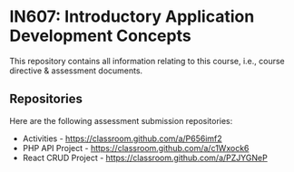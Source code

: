 # IN607: Introductory Application Development Concepts

This repository contains all information relating to this course, i.e., course directive & assessment documents.

## Repositories
Here are the following assessment submission repositories:

* Activities - https://classroom.github.com/a/P656imf2
* PHP API Project - https://classroom.github.com/a/c1Wxock6
* React CRUD Project - https://classroom.github.com/a/PZJYGNeP

